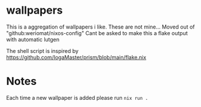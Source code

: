# wallpapers
This is a aggregation of wallpapers i like. 
These are not mine... 
Moved out of "github:weriomat/nixos-config"
Cant be asked to make this a flake output with automatic lutgen

The shell script is inspired by https://github.com/IogaMaster/prism/blob/main/flake.nix

# Notes
Each time a new wallpaper is added please run `nix run .`

